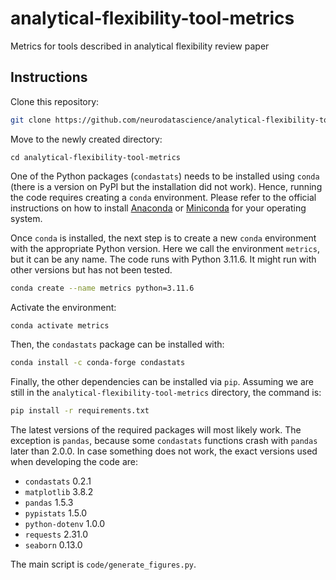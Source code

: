# analytical-flexibility-tool-metrics

Metrics for tools described in analytical flexibility review paper

## Instructions

Clone this repository: 
```bash
git clone https://github.com/neurodatascience/analytical-flexibility-tool-metrics.git
```

Move to the newly created directory:
```
cd analytical-flexibility-tool-metrics
```

One of the Python packages (`condastats`) needs to be installed using `conda` (there is a version on PyPI but the installation did not work). Hence, running the code requires creating a `conda` environment. Please refer to the official instructions on how to install [Anaconda](https://docs.anaconda.com/free/anaconda/install/index.html) or [Miniconda](https://docs.conda.io/projects/miniconda/en/latest/miniconda-install.html) for your operating system.

Once `conda` is installed, the next step is to create a new `conda` environment with the appropriate Python version. Here we call the environment `metrics`, but it can be any name. The code runs with Python 3.11.6. It might run with other versions but has not been tested.
```bash
conda create --name metrics python=3.11.6
```

Activate the environment:
```bash
conda activate metrics
```

Then, the `condastats` package can be installed with:
```bash
conda install -c conda-forge condastats
```

Finally, the other dependencies can be installed via `pip`. Assuming we are still in the `analytical-flexibility-tool-metrics` directory, the command is:
```bash
pip install -r requirements.txt
```

The latest versions of the required packages will most likely work. The exception is `pandas`, because some `condastats` functions crash with `pandas` later than 2.0.0. In case something does not work, the exact versions used when developing the code are:
* `condastats` 0.2.1
* `matplotlib` 3.8.2
* `pandas` 1.5.3
* `pypistats` 1.5.0
* `python-dotenv` 1.0.0
* `requests` 2.31.0
* `seaborn` 0.13.0

The main script is `code/generate_figures.py`.
<!-- TODO show usage and example command -->
